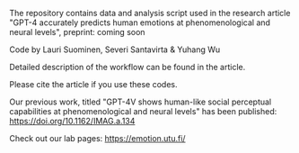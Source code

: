The repository contains data and analysis script used in the research article "GPT-4 accurately predicts human emotions at phenomenological and neural levels", preprint: <l>coming soon<l>

Code by Lauri Suominen, Severi Santavirta & Yuhang Wu

Detailed description of the workflow can be found in the article.

Please cite the article if you use these codes. 

Our previous work, titled "GPT-4V shows human-like social perceptual capabilities at phenomenological and neural levels" has been published: https://doi.org/10.1162/IMAG.a.134

Check out our lab pages: https://emotion.utu.fi/
